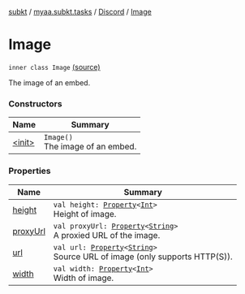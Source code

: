 [subkt](../../../index.md) / [myaa.subkt.tasks](../../index.md) / [Discord](../index.md) / [Image](./index.md)

# Image

`inner class Image` [(source)](https://github.com/Myaamori/SubKt/blob/0.1.8/src/main/kotlin/myaa/subkt/tasks/discordtask.kt#L82)

The image of an embed.

### Constructors

| Name | Summary |
|---|---|
| [&lt;init&gt;](-init-.md) | `Image()`<br>The image of an embed. |

### Properties

| Name | Summary |
|---|---|
| [height](height.md) | `val height: `[`Property`](https://docs.gradle.org/current/javadoc/org/gradle/api/provider/Property.html)`<`[`Int`](https://kotlinlang.org/api/latest/jvm/stdlib/kotlin/-int/index.html)`>`<br>Height of image. |
| [proxyUrl](proxy-url.md) | `val proxyUrl: `[`Property`](https://docs.gradle.org/current/javadoc/org/gradle/api/provider/Property.html)`<`[`String`](https://kotlinlang.org/api/latest/jvm/stdlib/kotlin/-string/index.html)`>`<br>A proxied URL of the image. |
| [url](url.md) | `val url: `[`Property`](https://docs.gradle.org/current/javadoc/org/gradle/api/provider/Property.html)`<`[`String`](https://kotlinlang.org/api/latest/jvm/stdlib/kotlin/-string/index.html)`>`<br>Source URL of image (only supports HTTP(S)). |
| [width](width.md) | `val width: `[`Property`](https://docs.gradle.org/current/javadoc/org/gradle/api/provider/Property.html)`<`[`Int`](https://kotlinlang.org/api/latest/jvm/stdlib/kotlin/-int/index.html)`>`<br>Width of image. |
